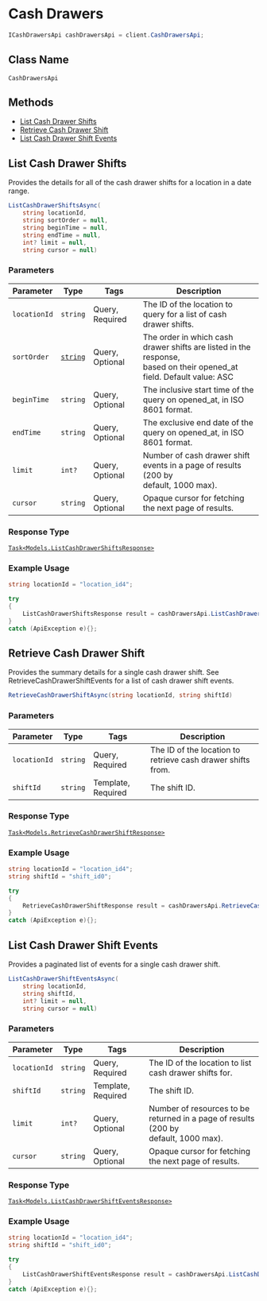 # Cash Drawers

```csharp
ICashDrawersApi cashDrawersApi = client.CashDrawersApi;
```

## Class Name

`CashDrawersApi`

## Methods

* [List Cash Drawer Shifts](/doc/cash-drawers.md#list-cash-drawer-shifts)
* [Retrieve Cash Drawer Shift](/doc/cash-drawers.md#retrieve-cash-drawer-shift)
* [List Cash Drawer Shift Events](/doc/cash-drawers.md#list-cash-drawer-shift-events)

## List Cash Drawer Shifts

Provides the details for all of the cash drawer shifts for a location
in a date range.

```csharp
ListCashDrawerShiftsAsync(
    string locationId,
    string sortOrder = null,
    string beginTime = null,
    string endTime = null,
    int? limit = null,
    string cursor = null)
```

### Parameters

| Parameter | Type | Tags | Description |
|  --- | --- | --- | --- |
| `locationId` | `string` | Query, Required | The ID of the location to query for a list of cash drawer shifts. |
| `sortOrder` | [`string`](/doc/models/sort-order.md) | Query, Optional | The order in which cash drawer shifts are listed in the response,<br>based on their opened_at field. Default value: ASC |
| `beginTime` | `string` | Query, Optional | The inclusive start time of the query on opened_at, in ISO 8601 format. |
| `endTime` | `string` | Query, Optional | The exclusive end date of the query on opened_at, in ISO 8601 format. |
| `limit` | `int?` | Query, Optional | Number of cash drawer shift events in a page of results (200 by<br>default, 1000 max). |
| `cursor` | `string` | Query, Optional | Opaque cursor for fetching the next page of results. |

### Response Type

[`Task<Models.ListCashDrawerShiftsResponse>`](/doc/models/list-cash-drawer-shifts-response.md)

### Example Usage

```csharp
string locationId = "location_id4";

try
{
    ListCashDrawerShiftsResponse result = cashDrawersApi.ListCashDrawerShiftsAsync(locationId, null, null, null, null, null).Result;
}
catch (ApiException e){};
```

## Retrieve Cash Drawer Shift

Provides the summary details for a single cash drawer shift. See
RetrieveCashDrawerShiftEvents for a list of cash drawer shift events.

```csharp
RetrieveCashDrawerShiftAsync(string locationId, string shiftId)
```

### Parameters

| Parameter | Type | Tags | Description |
|  --- | --- | --- | --- |
| `locationId` | `string` | Query, Required | The ID of the location to retrieve cash drawer shifts from. |
| `shiftId` | `string` | Template, Required | The shift ID. |

### Response Type

[`Task<Models.RetrieveCashDrawerShiftResponse>`](/doc/models/retrieve-cash-drawer-shift-response.md)

### Example Usage

```csharp
string locationId = "location_id4";
string shiftId = "shift_id0";

try
{
    RetrieveCashDrawerShiftResponse result = cashDrawersApi.RetrieveCashDrawerShiftAsync(locationId, shiftId).Result;
}
catch (ApiException e){};
```

## List Cash Drawer Shift Events

Provides a paginated list of events for a single cash drawer shift.

```csharp
ListCashDrawerShiftEventsAsync(
    string locationId,
    string shiftId,
    int? limit = null,
    string cursor = null)
```

### Parameters

| Parameter | Type | Tags | Description |
|  --- | --- | --- | --- |
| `locationId` | `string` | Query, Required | The ID of the location to list cash drawer shifts for. |
| `shiftId` | `string` | Template, Required | The shift ID. |
| `limit` | `int?` | Query, Optional | Number of resources to be returned in a page of results (200 by<br>default, 1000 max). |
| `cursor` | `string` | Query, Optional | Opaque cursor for fetching the next page of results. |

### Response Type

[`Task<Models.ListCashDrawerShiftEventsResponse>`](/doc/models/list-cash-drawer-shift-events-response.md)

### Example Usage

```csharp
string locationId = "location_id4";
string shiftId = "shift_id0";

try
{
    ListCashDrawerShiftEventsResponse result = cashDrawersApi.ListCashDrawerShiftEventsAsync(locationId, shiftId, null, null).Result;
}
catch (ApiException e){};
```

